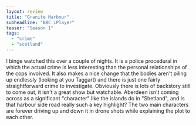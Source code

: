 ```yaml
---
layout: review
title: "Granite Harbour"
subheadline: "BBC iPlayer"
teaser: "Season 1"
tags:
  - "crime"
  - "scotland"
---
```

I binge watched this over a couple of nights. It is a police procedural in which the actual crime is less 
interesting than the personal relationships of the cops involved. It also makes a nice change that the bodies aren't piling 
up endlessly (looking at you Taggart) and there is just one fairly straightforward crime to investigate. Obviously there is 
lots of backstory still to come out, it isn't a great show but watchable. Aberdeen isn't coming across as a 
significant "character" like the islands do in "Shetland", and is that harbour side road really such a key highlight?
The two main characters are forever driving up and down it in drone shots while explaining the plot to each other.

